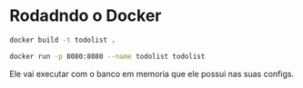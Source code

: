 # Rodadndo o Docker

```bash
docker build -t todolist .
```

```bash
docker run -p 8080:8080 --name todolist todolist
```

Ele vai executar com o banco em memoria que ele possui nas suas configs.
